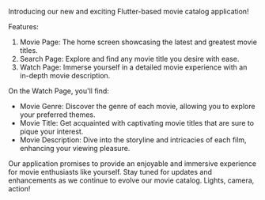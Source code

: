 Introducing our new and exciting Flutter-based movie catalog application!

Features:
1. Movie Page: The home screen showcasing the latest and greatest movie titles.
2. Search Page: Explore and find any movie title you desire with ease.
3. Watch Page: Immerse yourself in a detailed movie experience with an in-depth movie description.

On the Watch Page, you'll find:
- Movie Genre: Discover the genre of each movie, allowing you to explore your preferred themes.
- Movie Title: Get acquainted with captivating movie titles that are sure to pique your interest.
- Movie Description: Dive into the storyline and intricacies of each film, enhancing your viewing pleasure.

Our application promises to provide an enjoyable and immersive experience for movie enthusiasts like yourself. Stay tuned for updates and enhancements as we continue to evolve our movie catalog. Lights, camera, action!
